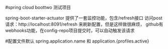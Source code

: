 #spring cloud boottwo 测试项目

spring-boot-starter-actuator 提供了一套监控功能，包含/refresh接口
访问post请求：http://localhost:8091/refresh 来刷新配置，但是这样做很麻烦，
github有webhooks功能，在config-repo项目提交时，可以自动触发该请求


#配置文件默认 spring.application.name 和 application.{profiles.active}